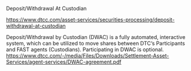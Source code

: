 
Deposit/Withdrawal At Custodian

https://www.dtcc.com/asset-services/securities-processing/deposit-withdrawal-at-custodian

Deposit/Withdrawal by Custodian (DWAC) is a fully automated, interactive system, which can be utilized to move shares between DTC‘s Participants and FAST agents (Custodians).
Participating in DWAC is optional.
https://www.dtcc.com/-/media/Files/Downloads/Settlement-Asset-Services/agent-services/DWAC-agreement.pdf